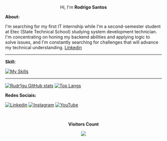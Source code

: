 <p align="center">Hi, I'm <b>Rodrigo Santos</b></p>

**About:**

I'm searching for my first IT internship while I'm a second-semester student at Etec (State Technical School) studying system development technician. I'm concentrating on honing my backend abilities and applying logic to solve issues, and I'm constantly searching for challenges that will advance my technical understanding. [Linkedin](http://linkedin.com/in/rudr1gu)

<hr>


**Skill:**

[![My Skills](https://skillicons.dev/icons?i=js,html,css,nodejs,java,php,py,ts,cpp,react,angular,spring,maven,mysql,git)](https://skillicons.dev)

<hr>

[![Rudr1gu GitHub stats](https://github-readme-stats.vercel.app/api?username=Rudr1gu&show_icons=true&theme=radical)](https://github.com/Rudr1gu) [![Top Langs](https://github-readme-stats.vercel.app/api/top-langs/?username=Rudr1gu&layout=compact&langs_count=16&theme=radical)](https://github.com/Rudr1gu)


**Redes Sociais:**

[![Linkedin](https://img.shields.io/badge/LinkedIn-0077B5?style=for-the-badge&logo=linkedin&logoColor=white)](https://linkedin.com/in/rudr1gu) [![Instagram](https://img.shields.io/badge/Instagram-E4405F?style=for-the-badge&logo=instagram&logoColor=white)](https://instagram.com/rudr1gu)
[![YouTube](https://img.shields.io/badge/YouTube-FF0000?style=for-the-badge&logo=youtube&logoColor=white)](https://www.youtube.com/@rudr1gu)

<div align="center">
  <br><p align="centre"><b>Visitors Count</b></p>  
    <p align="center"><img align="center" src="https://profile-counter.glitch.me/{rudr1gu}/count.svg" /></p> 
  <br>
</div>
